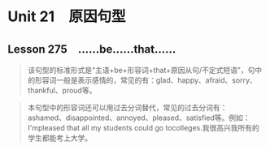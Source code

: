 ﻿ # Unit 21　原因句型
 ## Lesson 275　……be……that……
 
> 该句型的标准形式是“主语+be+形容词+that+原因从句/不定式短语”，句中的形容词一般是表示感情的，常见的有：glad、happy、afraid、sorry、thankful、proud等。

> 本句型中的形容词还可以用过去分词替代，常见的过去分词有：ashamed、disappointed、annoyed、pleased、satisfied等。例如：I'mpleased that all my students could go tocolleges.我很高兴我所有的学生都能考上大学。


 
